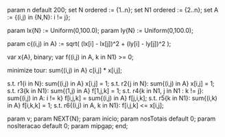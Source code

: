 param n default 200;
set N ordered := {1..n};
set N1 ordered := {2..n};
set A := {(i,j) in {N,N}: i != j};

param lx{N} := Uniform(0,100.0);
param ly{N} := Uniform(0,100.0);

param c{(i,j) in A} := sqrt( (lx[i] - lx[j])^2 + (ly[i] - ly[j])^2 );

var x{A}, binary;
var f{(i,j) in A, k in N1} >= 0;

minimize tour: sum{(i,j) in A} c[i,j] * x[i,j];

s.t. r1{i in N}: sum{(i,j) in A} x[i,j] = 1;
s.t. r2{j in N}: sum{(i,j) in A} x[i,j] = 1;
s.t. r3{k in N1}: sum{(1,j) in A} f[1,j,k] = 1;
s.t. r4{k in N1, j in N1 : k != j}: sum{(i,j) in A: i != k} f[i,j,k] = sum{(i,j) in A} f[j,i,k];
s.t. r5{k in N1}: sum{(i,k) in A} f[i,k,k] = 1;
s.t. r6{(i,j) in A, k in N1}: f[i,j,k] <= x[i,j];

param v;
param NEXT{N};
param inicio;
param nosTotais default 0;
param nosIteracao default 0;
param mipgap;
end;